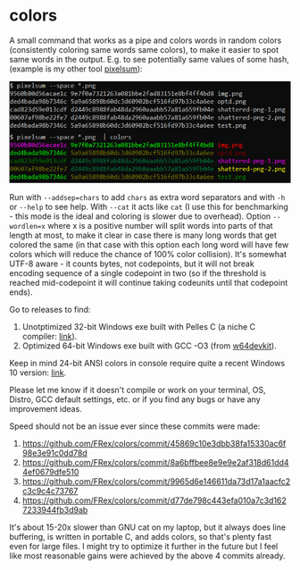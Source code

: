 # colors

A small command that works as a pipe and colors words in random colors
(consistently coloring same words same colors), to make it easier to spot
same words in the output. E.g. to see potentially same values of some hash,
(example is my other tool [pixelsum](https://github.com/FRex/pixelsum)):

![screenshot](screenshot.png)

Run with `--addsep=chars` to add `chars` as extra word separators and with
`-h` or `--help` to see help. With `--cat` it acts like `cat` (I use this for
benchmarking - this mode is the ideal and coloring is slower due to overhead).
Option `--wordlen=x` where x is a positive number will split words into parts
of that length at most, to make it clear in case there is many long words that
get colored the same (in that case with this option each long word will have
few colors which will reduce the chance of 100% color collision). It's somewhat
UTF-8 aware - it counts bytes, not codepoints, but it will not break encoding
sequence of a single codepoint in two (so if the threshold is reached
mid-codepoint it will continue taking codeunits until that codepoint ends).

Go to releases to find:
1. Unotptimized 32-bit Windows exe built with Pelles C (a niche C
compiler: [link](http://www.smorgasbordet.com/pellesc/download.htm)).
2. Optimized 64-bit Windows exe built with GCC -O3 (from
[w64devkit](https://nullprogram.com/blog/2020/09/25/)).

Keep in mind 24-bit ANSI colors in console require quite a recent Windows 10 version:
[link](https://devblogs.microsoft.com/commandline/24-bit-color-in-the-windows-console/).

Please let me know if it doesn't compile or work on your terminal, OS, Distro,
GCC default settings, etc. or if you find any bugs or have any improvement ideas.

Speed should not be an issue ever since these commits were made:
1. https://github.com/FRex/colors/commit/45869c10e3dbb38fa15330ac6f98e3e91c0dd78d
2. https://github.com/FRex/colors/commit/8a6bffbee8e9e9e2af318d61dd44ef0679dfe510
3. https://github.com/FRex/colors/commit/9965d6e146611da73d17a1aacfc2c3c9c4c73767
4. https://github.com/FRex/colors/commit/d77de798c443efa010a7c3d1627233944fb3d9ab

It's about 15-20x slower than GNU cat on my laptop, but it always does line
buffering, is written in portable C, and adds colors, so that's plenty fast
even for large files. I might try to optimize it further in the future but I
feel like most reasonable gains were achieved by the above 4 commits already.
